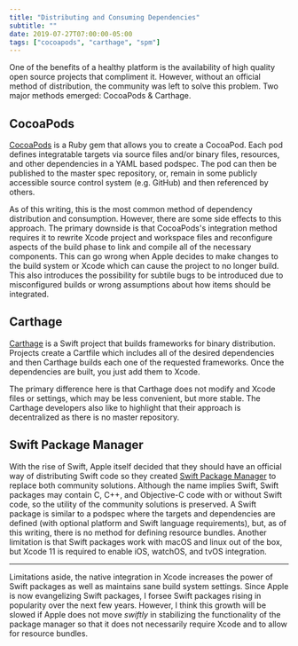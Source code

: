```yaml
---
title: "Distributing and Consuming Dependencies"
subtitle: ""
date: 2019-07-27T07:00:00-05:00
tags: ["cocoapods", "carthage", "spm"]
---
```


One of the benefits of a healthy platform is the availability of high quality open source projects that compliment it. However, without an official method of distribution, the community was left to solve this problem. Two major methods emerged: CocoaPods & Carthage.

## CocoaPods

[CocoaPods](https://cocoapods.org/) is a Ruby gem that allows you to create a CocoaPod. Each pod defines integratable targets via source files and/or binary files, resources, and other dependencies in a YAML based podspec. The pod can then be published to the master spec repository, or, remain in some publicly accessible source control system (e.g. GitHub) and then referenced by others.

As of this writing, this is the most common method of dependency distribution and consumption. However, there are some side effects to this approach. The primary downside is that CocoaPods's integration method requires it to rewrite Xcode project and workspace files and reconfigure aspects of the build phase to link and compile all of the necessary components. This can go wrong when Apple decides to make changes to the build system or Xcode which can cause the project to no longer build. This also introduces the possibility for subtile bugs to be introduced due to misconfigured builds or wrong assumptions about how items should be integrated.

## Carthage

[Carthage](https://github.com/Carthage/Carthage) is a Swift project that builds frameworks for binary distribution. Projects create a Cartfile which includes all of the desired dependencies and then Carthage builds each one of the requested frameworks. Once the dependencies are built, you just add them to Xcode.

The primary difference here is that Carthage does not modify and Xcode files or settings, which may be less convenient, but more stable. The Carthage developers also like to highlight that their approach is decentralized as there is no master repository.

## Swift Package Manager

With the rise of Swift, Apple itself decided that they should have an official way of distributing Swift code so they created [Swift Package Manager](https://swift.org/package-manager/) to replace both community solutions. Although the name implies Swift, Swift packages may contain C, C++, and Objective-C code with or without Swift code, so the utility of the community solutions is preserved. A Swift package is similar to a podspec where the targets and dependencies are defined (with optional platform and Swift language requirements), but, as of this writing, there is no method for defining resource bundles. Another limitation is that Swift packages work with macOS and linux out of the box, but Xcode 11 is required to enable iOS, watchOS, and tvOS integration.

---

Limitations aside, the native integration in Xcode increases the power of Swift packages as well as maintains sane build system settings. Since Apple is now evangelizing Swift packages, I forsee Swift packages rising in popularity over the next few years. However, I think this growth will be slowed if Apple does not move *swiftly* in stabilizing the functionality of the package manager so that it does not necessarily require Xcode and to allow for resource bundles.
